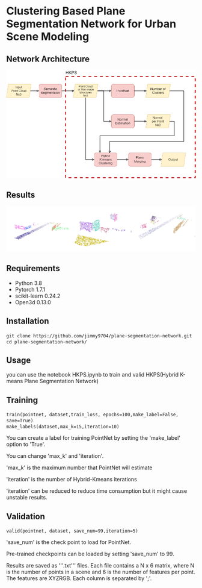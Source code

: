 # Clustering Based Plane Segmentation Network for Urban Scene Modeling
## Network Architecture
![network](./images/HKPS.png)

## Results
![results](./images/results.jpg)

## Requirements
* Python 3.8
* Pytorch 1.7.1
* scikit-learn 0.24.2
* Open3d 0.13.0

## Installation
```
git clone https://github.com/jimmy9704/plane-segmentation-network.git
cd plane-segmentation-network/
```

## Usage
you can use the notebook HKPS.ipynb to train and valid HKPS(Hybrid K-means Plane Segmentation Network)
 
## Training
```
train(pointnet, dataset,train_loss, epochs=100,make_label=False, save=True)
make_labels(dataset,max_k=15,iteration=10)
```
You can create a label for training PointNet by setting the 'make_label' option to 'True'.

You can change 'max_k' and 'iteration'.

'max_k' is the maximum number that PointNet will estimate

'iteration' is the number of Hybrid-Kmeans iterations

'iteration' can be reduced to reduce time consumption but it might cause unstable results.

## Validation
```
valid(pointnet, dataset, save_num=99,iteration=5)
```
'save_num' is the check point to load for PointNet.


Pre-trained checkpoints can be loaded by setting 'save_num' to 99.

Results are saved as '''.txt''' files. Each file contains a N x 6 matrix, where N is the number of points in a scene and 6 is the number of features per point. The features are XYZRGB. Each column is separated by ';'.
